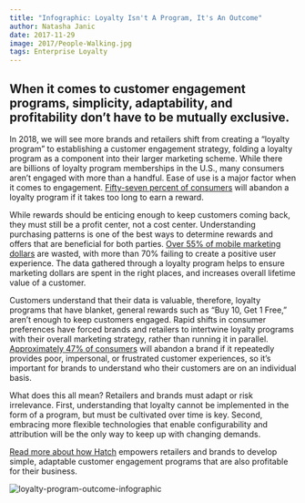 ```yaml
---
title: "Infographic: Loyalty Isn't A Program, It's An Outcome"
author: Natasha Janic
date: 2017-11-29
image: 2017/People-Walking.jpg
tags: Enterprise Loyalty
---
```


## When it comes to customer engagement programs, simplicity, adaptability, and profitability don’t have to be mutually exclusive.

In 2018, we will see more brands and retailers shift from creating a “loyalty program” to establishing a customer engagement strategy, folding a loyalty program as a component into their larger marketing scheme. While there are billions of loyalty program memberships in the U.S., many consumers aren’t engaged with more than a handful. Ease of use is a major factor when it comes to engagement. [Fifty-seven percent of consumers](http://www.businesswire.com/news/home/20170629005694/en/U.S.-Customer-Loyalty-Program-Memberships-Reach-Double/?feedref=JjAwJuNHiystnCoBq_hl-fLcmYSZsqlD_XPbplM8Ta6D8R-QU5o2AvY8bhI9uvWSD8DYIYv4TIC1g1u0AKcacnnViVjtb72bOP4-4nHK5iej_DoWrIhfD31cAxcB60aE) will abandon a loyalty program if it takes too long to earn a reward.

While rewards should be enticing enough to keep customers coming back, they must still be a profit center, not a cost center. Understanding purchasing patterns is one of the best ways to determine rewards and offers that are beneficial for both parties. [Over 55% of mobile marketing dollars](https://marketingland.com/study-55-percent-mobile-dollars-wasted-201408) are wasted, with more than 70% failing to create a positive user experience. The data gathered through a loyalty program helps to ensure marketing dollars are spent in the right places, and increases overall lifetime value of a customer.

Customers understand that their data is valuable, therefore, loyalty programs that have blanket, general rewards such as “Buy 10, Get 1 Free,” aren’t enough to keep customers engaged. Rapid shifts in consumer preferences have forced brands and retailers to intertwine loyalty programs with their overall marketing strategy, rather than running it in parallel. [Approximately 47% of consumers](https://cmocouncil.org/authority-leadership/reports/329) will abandon a brand if it repeatedly provides poor, impersonal, or frustrated customer experiences, so it’s important for brands to understand who their customers are on an individual basis.

What does this all mean? Retailers and brands must adapt or risk irrelevance. First, understanding that loyalty cannot be implemented in the form of a program, but must be cultivated over time is key. Second, embracing more flexible technologies that enable configurability and attribution will be the only way to keep up with changing demands.

[Read more about how Hatch](https://www.hatchloyalty.com/) empowers retailers and brands to develop simple, adaptable customer engagement programs that are also profitable for their business.

![loyalty-program-outcome-infographic](/assets/images/blog-uploads/2017/Loyalty-Isnt-A-Program-Infographic.png)
